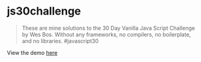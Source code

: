# js30challenge
> These are mine solutions to the 30 Day Vanilla Java Script Challenge by Wes Bos. Without any frameworks, no compilers, no boilerplate, and no libraries. #javascript30

View the demo [here](https://thetarnav.github.io/js30challenge)
